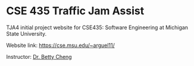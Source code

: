 # CSE 435 Traffic Jam Assist
TJA4 initial project website for CSE435: Software Engineering at Michigan State University.

Website link: https://cse.msu.edu/~arguel11/

Instructor: [Dr. Betty Cheng](http://www.cse.msu.edu/~chengb/) 
